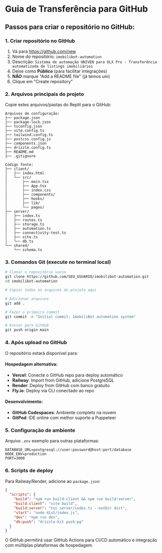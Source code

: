 # Guia de Transferência para GitHub

## Passos para criar o repositório no GitHub:

### 1. Criar repositório no GitHub
1. Vá para https://github.com/new
2. Nome do repositório: `imobilibot-automation`
3. Descrição: `Sistema de automação UNIVEN para OLX Pro - Transferência automatizada de listings imobiliários`
4. Deixe como **Público** (para facilitar integrações)
5. **NÃO** marque "Add a README file" (já temos um)
6. Clique em "Create repository"

### 2. Arquivos principais do projeto

Copie estes arquivos/pastas do Replit para o GitHub:

```
Arquivos de configuração:
├── package.json
├── package-lock.json
├── tsconfig.json
├── vite.config.ts
├── tailwind.config.ts
├── postcss.config.js
├── components.json
├── drizzle.config.ts
├── README.md
├── .gitignore

Código fonte:
├── client/
│   ├── index.html
│   └── src/
│       ├── main.tsx
│       ├── App.tsx
│       ├── index.css
│       ├── components/
│       ├── hooks/
│       ├── lib/
│       └── pages/
├── server/
│   ├── index.ts
│   ├── routes.ts
│   ├── storage.ts
│   ├── automation.ts
│   ├── connectivity-test.ts
│   ├── vite.ts
│   └── db.ts
└── shared/
    └── schema.ts
```

### 3. Comandos Git (execute no terminal local)

```bash
# Clonar o repositório vazio
git clone https://github.com/SEU_USUARIO/imobilibot-automation.git
cd imobilibot-automation

# Copiar todos os arquivos do projeto aqui

# Adicionar arquivos
git add .

# Fazer o primeiro commit
git commit -m "Initial commit: ImobiliBot automation system"

# Enviar para GitHub
git push origin main
```

### 4. Após upload no GitHub

O repositório estará disponível para:

#### Hospedagem alternativa:
- **Vercel**: Conecte o GitHub repo para deploy automático
- **Railway**: Import from GitHub, adicione PostgreSQL
- **Render**: Deploy from GitHub com banco gratuito
- **Fly.io**: Deploy via CLI conectado ao repo

#### Desenvolvimento:
- **GitHub Codespaces**: Ambiente completo na nuvem
- **GitPod**: IDE online com melhor suporte a Puppeteer

### 5. Configuração de ambiente

Arquivo `.env` exemplo para outras plataformas:
```
DATABASE_URL=postgresql://user:password@host:port/database
NODE_ENV=production
PORT=3000
```

### 6. Scripts de deploy

Para Railway/Render, adicione ao `package.json`:
```json
{
  "scripts": {
    "build": "npm run build:client && npm run build:server",
    "build:client": "vite build",
    "build:server": "tsc server/index.ts --outDir dist",
    "start": "node dist/index.js",
    "dev": "npm run dev",
    "db:push": "drizzle-kit push:pg"
  }
}
```

O GitHub permitirá usar GitHub Actions para CI/CD automático e integração com múltiplas plataformas de hospedagem.